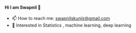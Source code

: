 #### Hi I am Swapnil 👋

- 📫 How to reach me: swapnilskunjir@gmail.com
- :beginner: Interested in Statistics , machine learning, deep learning

<!--
**Swapnil-Kunjir/Swapnil-Kunjir** is a ✨ _special_ ✨ repository because its `README.md` (this file) appears on your GitHub profile.

Here are some ideas to get you started:

- 🔭 I’m currently working on ...
- 🌱 I’m currently learning ...
- 👯 I’m looking to collaborate on ...
- 🤔 I’m looking for help with ...
- 💬 Ask me about ...

- 😄 Pronouns: ...
- ⚡ Fun fact: ...
-->
